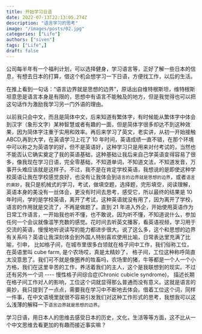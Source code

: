 ```yaml
---
title: 开始学习日语
date: 2022-07-13T22:13:05.274Z
description: "语言学习的思考"
image: "/images/posts/02.jpg"
categories: ["Life"]
authors: ["siven"]
tags: ["Life",]
draft: false
---
```


公司每半年有一个福利计划，可以选择健身，学习语言等，正好了解一些日本的信息，有想去日本的打算，借这个机会想学习一下日语，方便找工作，以后的生活。

在推上看到一句话：“语言边界就是思想的边界”，原话出自维特根斯坦，维特根斯坦意思是语言本身是有限的，思想中有语言不能触及的地方，但是我觉得也可以把这句话作为激励我学习另一门外语的理由。

以前我只会中文，而且是简体中文，后来知道有繁体字，有时候能从繁体字中体会到汉字（象形文字）某种智慧或者有趣的一面，但是简体字很多却达不到这种效果，因为简体字注重于实用和效率。再后来学习了英文，老实讲，从初一开始接触 ABCD,再到大学，在英语学习上花了 10 年时间，英语成绩一直不错，在那个环境中可以称之为英语学的好，但不是英语好，这种学习只是用来对付考试的，当然也不能否认它确实奠定了我的英语基础，这种基础让我后来自己学英语变得容易了很多，像我现在学习日语，完全零基础，不知道单词，不知道文法，不知道发音，万事开头难应该就是这样子。不过，我不是在肯定学校英语，我想说的是即使这种学校英语让我在学校感觉良好，也没有让我体会到`语言的边界就是思想的边界`，或者`语言的奥妙`，我只是机械式的学习，考试，做填空题，选择题，完形填空，阅读理解，英语本身的美没有一丝体会，更没有时间去思考，感受它，所以最终的结果是 10 年时间，学的是学校英语，离开了考试，这种英语就没有用了，因为离开了学校，语言的作用就是交流了，不再是做题了。直到 21 年进入外企，开始使用英语作为日常工作语言，一开始我也听不懂，也不敢说，因为听不懂，不知道说什么，参加任何一个会议就像滥竽充数的感觉。花时间去听英文播客，看英语视频，学习用于交流的英语，慢慢地听说读写的能力都进步很大。说了这么多，这个和思想的边界有关系吗？英语让我深刻体会到外国人特别喜欢使用比喻，日常表达里充满了比喻，引申， 比如格子间，在城市里很多白领就在格子间中工作，我们俗称工位，在英语里叫 cube farm, 是个农场哎，真是太精妙了， 格子间，工位这种称呼简直太没意思了。我们可不就是像圈养的牲畜吗，农场里的猪，牛等都是一个人一个小方格，我们在这里辛苦的工作，养活着我们的主人，这个是我联想到的现实。不过还有另外一个词 ---- 慢性格子间综合症(Chronic cubicle syndrome)， 描述长期在格子间工作对人的影响，工位这个词就显得那么普通而没有意义。这就是语言的奥妙，我只提到了一点点，需要我在学习中不断地去体会。借着工位这个词，同样一件事，在中文语境里就很不容易引发我们对这种工作形式的思考，我想我可以这么浅薄的解释一下`语言边界就是思想的边界`。

学习日语，用日本人的思维去感受日本的历史，文化，生活等等方面，这不比从一个中文思维去看更加的有趣而接近事实嘛？
